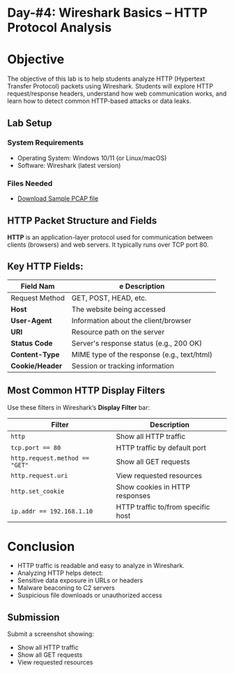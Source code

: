 # Day-#4: Wireshark Basics – HTTP Protocol Analysis
# Objective
The objective of this lab is to help students analyze HTTP (Hypertext Transfer Protocol) packets using Wireshark. Students will explore HTTP request/response headers, understand how web communication works, and learn how to detect common HTTP-based attacks or data leaks.

## Lab Setup
### System Requirements
- Operating System: Windows 10/11 (or Linux/macOS)
- Software: Wireshark (latest version)
### Files Needed
- [Download Sample PCAP file](https://github.com/KarthikSArkasali/30-Days-SOC-Challenge/blob/main/Challenge%232/Protocol_Analysis_pcap.pcapng)
## HTTP Packet Structure and Fields
**HTTP** is an application-layer protocol used for communication between clients (browsers) and web servers. It typically runs over TCP port 80.

## Key HTTP Fields:
|Field Nam|e	Description|
|------|--------------|
|Request Method	|GET, POST, HEAD, etc.|
|**Host**	|The website being accessed|
|**User-Agent**|	Information about the client/browser|
|**URI**	|Resource path on the server|
|**Status Code**	|Server's response status (e.g., 200 OK)|
|**Content-Type**	|MIME type of the response (e.g., text/html)|
|**Cookie/Header**	|Session or tracking information|
## Most Common HTTP Display Filters
Use these filters in Wireshark’s **Display Filter** bar:

|Filter|	Description|
|------|--------------|
|`http`	|Show all HTTP traffic|
|`tcp.port == 80`	|HTTP traffic by default port|
|`http.request.method == "GET"`	|Show all GET requests|
|`http.request.uri`	|View requested resources|
|`http.set_cookie`	|Show cookies in HTTP responses|
|`ip.addr == 192.168.1.10`|	HTTP traffic to/from specific host|
# Conclusion
- HTTP traffic is readable and easy to analyze in Wireshark.
- Analyzing HTTP helps detect:
- Sensitive data exposure in URLs or headers
- Malware beaconing to C2 servers
- Suspicious file downloads or unauthorized access
## Submission
Submit a screenshot showing:

- Show all HTTP traffic
- Show all GET requests
- View requested resources
